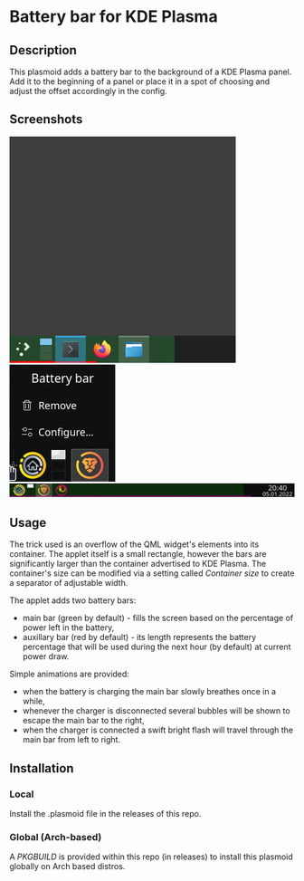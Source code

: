 # Battery bar for KDE Plasma
## Description
This plasmoid adds a battery bar to the background of a KDE Plasma panel.
Add it to the beginning of a panel or place it in a spot of choosing and adjust the offset accordingly in the config.

## Screenshots
![Screenshot here](screenshot3.png)
![Screenshot here](screenshot2.png)
![Screenshot here](screenshot1.png)

## Usage
The trick used is an overflow of the QML widget's elements into its container. The applet itself is a small rectangle, however the bars are significantly larger than the container advertised to KDE Plasma. The container's size can be modified via a setting called *Container size* to create a separator of adjustable width.

The applet adds two battery bars:
- main bar (green by default) - fills the screen based on the percentage of power left in the battery,
- auxillary bar (red by default) - its length represents the battery percentage that will be used during the next hour (by default) at current power draw.

Simple animations are provided:
- when the battery is charging the main bar slowly breathes once in a while,
- whenever the charger is disconnected several bubbles will be shown to escape the main bar to the right,
- when the charger is connected a swift bright flash will travel through the main bar from left to right.

## Installation
### Local
Install the .plasmoid file in the releases of this repo.
### Global (Arch-based)
A *PKGBUILD* is provided within this repo (in releases) to install this plasmoid globally on Arch based distros.
